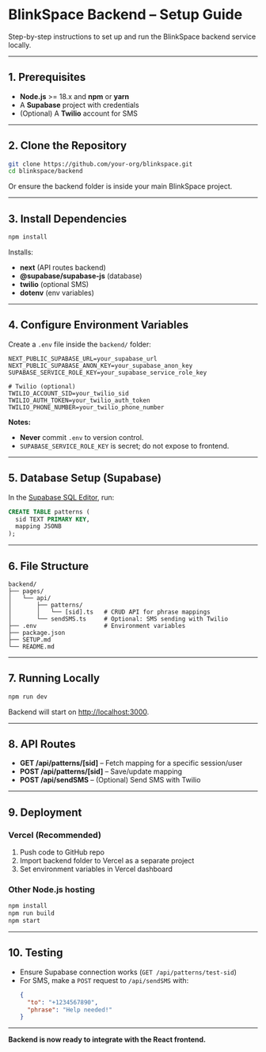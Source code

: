 # BlinkSpace Backend – Setup Guide

Step-by-step instructions to set up and run the BlinkSpace backend service locally.

---

## 1. Prerequisites

- **Node.js** >= 18.x and **npm** or **yarn**
- A **Supabase** project with credentials
- (Optional) A **Twilio** account for SMS

---

## 2. Clone the Repository

```sh
git clone https://github.com/your-org/blinkspace.git
cd blinkspace/backend
```

Or ensure the backend folder is inside your main BlinkSpace project.

---

## 3. Install Dependencies

```sh
npm install
```

Installs:
- **next** (API routes backend)
- **@supabase/supabase-js** (database)
- **twilio** (optional SMS)
- **dotenv** (env variables)

---

## 4. Configure Environment Variables

Create a `.env` file inside the `backend/` folder:

```
NEXT_PUBLIC_SUPABASE_URL=your_supabase_url
NEXT_PUBLIC_SUPABASE_ANON_KEY=your_supabase_anon_key
SUPABASE_SERVICE_ROLE_KEY=your_supabase_service_role_key

# Twilio (optional)
TWILIO_ACCOUNT_SID=your_twilio_sid
TWILIO_AUTH_TOKEN=your_twilio_auth_token
TWILIO_PHONE_NUMBER=your_twilio_phone_number
```

**Notes:**
- **Never** commit `.env` to version control.
- `SUPABASE_SERVICE_ROLE_KEY` is secret; do not expose to frontend.

---

## 5. Database Setup (Supabase)

In the [Supabase SQL Editor](https://app.supabase.com/), run:

```sql
CREATE TABLE patterns (
  sid TEXT PRIMARY KEY,
  mapping JSONB
);
```

---

## 6. File Structure

```
backend/
├── pages/
│   └── api/
│       ├── patterns/
│       │   └── [sid].ts   # CRUD API for phrase mappings
│       └── sendSMS.ts     # Optional: SMS sending with Twilio
├── .env                   # Environment variables
├── package.json
├── SETUP.md
└── README.md
```

---

## 7. Running Locally

```sh
npm run dev
```

Backend will start on [http://localhost:3000](http://localhost:3000).

---

## 8. API Routes

- **GET /api/patterns/[sid]** – Fetch mapping for a specific session/user
- **POST /api/patterns/[sid]** – Save/update mapping
- **POST /api/sendSMS** – (Optional) Send SMS with Twilio

---

## 9. Deployment

### Vercel (Recommended)
1. Push code to GitHub repo
2. Import backend folder to Vercel as a separate project
3. Set environment variables in Vercel dashboard

### Other Node.js hosting
```sh
npm install
npm run build
npm start
```

---

## 10. Testing

- Ensure Supabase connection works (`GET /api/patterns/test-sid`)
- For SMS, make a `POST` request to `/api/sendSMS` with:
  ```json
  {
    "to": "+1234567890",
    "phrase": "Help needed!"
  }
  ```

---

**Backend is now ready to integrate with the React frontend.**